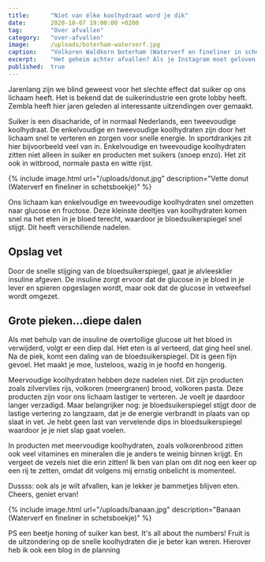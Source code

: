 ```yaml
---
title:      "Niet van élke koolhydraat word je dik"
date:       2020-10-07 19:00:00 +0200
tag:        "Over afvallen"
category:   "over-afvallen"
image:      /uploads/boterham-waterverf.jpg
caption:    "Volkoren Waldkorn boterham (Waterverf en fineliner in schetsboekje)"
excerpt:    "Het geheim achter afvallen? Als je Instagram moet geloven is de heilige graal het weren van koolhydraten. Maar pas op dat je niet gaat discrimineren. Sommige koolhydraten zijn wel degelijk heel gezond en absoluut niet dikmakend!"
published:  true
---
```


Jarenlang zijn we blind geweest voor het slechte effect dat suiker op ons lichaam heeft. Het is bekend dat de suikerindustrie een grote lobby heeft. Zembla heeft hier jaren geleden al interessante uitzendingen over gemaakt. 

Suiker is een disacharide, of in normaal Nederlands, een tweevoudige koolhydraat. De enkelvoudige en tweevoudige koolhydraten zijn door het lichaam snel te verteren en zorgen voor snelle energie. In sportdrankjes zit hier bijvoorbeeld veel van in. Enkelvoudige en tweevoudige koolhydraten zitten niet alleen in suiker en producten met suikers (snoep enzo). Het zit ook in witbrood, normale pasta en witte rijst.

{% include image.html url="/uploads/donut.jpg" description="Vette donut (Waterverf en fineliner in schetsboekje)" %}

Ons lichaam kan enkelvoudige en tweevoudige koolhydraten snel omzetten naar glucose en fructose. Deze kleinste deeltjes van koolhydraten komen snel na het eten in je bloed terecht, waardoor je  bloedsuikerspiegel snel stijgt. Dit heeft verschillende nadelen. 

## Opslag vet

Door de snelle stijging van de bloedsuikerspiegel, gaat je alvleesklier insuline afgeven. De insuline zorgt ervoor dat de glucose in je bloed in je lever en spieren opgeslagen wordt, maar ook dat de glucose in vetweefsel wordt omgezet. 

## Grote pieken...diepe dalen

Als met behulp van de insuline de overtollige glucose uit het bloed in verwijderd, volgt er een diep dal. Het eten is al verteerd, dat ging heel snel. Na de piek, komt een daling van de bloedsuikerspiegel. Dit is geen fijn gevoel. Het maakt je moe, lusteloos, wazig in je hoofd en hongerig.

Meervoudige koolhydraten hebben deze nadelen niet. Dit zijn producten zoals zilvervlies rijs, volkoren (meergranen) brood, volkoren pasta. Deze producten zijn voor ons lichaam lastiger te verteren. Je voelt je daardoor langer verzadigd. Maar belangrijker nog: je bloedsuikerspiegel stijgt door de lastige vertering zo langzaam, dat je de energie verbrandt in plaats van op slaat in vet. Je hebt geen last van vervelende dips in bloedsuikerspiegel waardoor je je niet slap gaat voelen. 

In producten met meervoudige koolhydraten, zoals volkorenbrood zitten ook veel vitamines en mineralen die je anders te weinig binnen krijgt. En vergeet de vezels niet die erin zitten! Ik ben van plan om dit nog een keer op een rij te zetten, omdat dit volgens mij ernstig onbelicht is momenteel. 

Dussss: ook als je wilt afvallen, kan je lekker je bammetjes blijven eten. Cheers, geniet ervan!   


{% include image.html url="/uploads/banaan.jpg" description="Banaan (Waterverf en fineliner in schetsboekje)" %}

PS een beetje honing of suiker kan best. It's all about the numbers! Fruit is de uitzondering op de snelle koolhydraten die je beter kan weren. Hierover heb ik ook een blog in de planning
